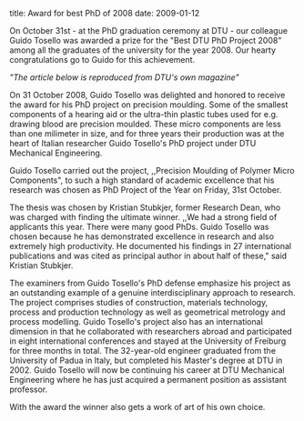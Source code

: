 title: Award for best PhD of 2008
date: 2009-01-12 

On October 31st - at the PhD graduation ceremony at DTU - our colleague Guido Tosello was awarded a prize for the "Best DTU PhD Project 2008" among all the graduates of the university for the year 2008. Our hearty congratulations go to Guido for this achievement.
<!--break-->
<em>"The article below is reproduced from DTU's own magazine"</em>  
  
On 31 October 2008, Guido Tosello was delighted and honored to receive the award for his PhD project on precision moulding. Some of the smallest components
of a hearing aid or the ultra-thin plastic tubes
used for e.g. drawing blood are precision moulded.
These micro components are less than one milimeter in size, and for three years their production was at the heart of Italian researcher Guido Tosello's PhD project under DTU Mechanical Engineering.  
 
Guido Tosello carried out the project, ,,Precision Moulding of Polymer Micro Components", to such a high standard of academic excellence that his research was chosen as PhD Project of the Year on Friday, 31st October.

The thesis was chosen by Kristian Stubkjer, former Research Dean, who was charged with finding the ultimate winner. ,,We had a strong field of applicants this year. There were many good PhDs. Guido Tosello was chosen because he has demonstrated
excellence in research and also extremely high productivity. He documented his findings in 27 international publications and was cited as principal author in about half of these," said Kristian Stubkjer.  

The examiners from Guido Tosello's PhD defense emphasize his project as an outstanding example of a genuine interdisciplinary approach to research. The project comprises studies of construction, materials technology, process and production technology as well as geometrical metrology and process modelling.
Guido Tosello's project also has an international dimension in that he collaborated with researchers abroad and participated in eight international conferences and stayed at the University of Freiburg for three months in total. The 32-year-old engineer graduated from the University of Padua in Italy, but completed his Master's degree at DTU in 2002. Guido Tosello will now be continuing his career at DTU Mechanical Engineering where he has just acquired a permanent position as assistant professor.  

With the award the winner also gets a work of art of his own choice.